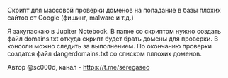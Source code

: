 Скрипт для массовой проверки доменов на попадание в базы плохих сайтов от Google (фишинг, malware и т.д.)

Я закупаскаю в Jupiter Notebook. В папке со скриптом нужно создать файл domains.txt откуда скрипт будет брать домены для проверки.
В консоли можно следить за выполнением. По окончанию проверки создатся файл dangerdomains.txt со списком пллохих доменов.

Автор @sc000d, канал - https://t.me/seregaseo 
